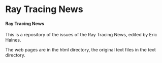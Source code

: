 Ray Tracing News
================

#### Ray Tracing News ####

This is a repository of the issues of the Ray Tracing News, edited by Eric Haines.

The web pages are in the html directory, the original text files in the text directory.
